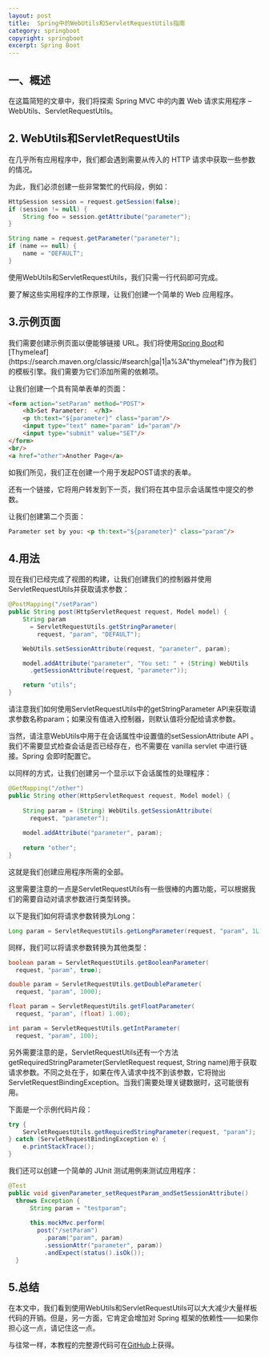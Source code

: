 ```yaml
---
layout: post
title:  Spring中的WebUtils和ServletRequestUtils指南
category: springboot
copyright: springboot
excerpt: Spring Boot
---
```


## 一、概述

在这篇简短的文章中，我们将探索 Spring MVC 中的内置 Web 请求实用程序 – WebUtils、ServletRequestUtils。

## 2. WebUtils和ServletRequestUtils 

在几乎所有应用程序中，我们都会遇到需要从传入的 HTTP 请求中获取一些参数的情况。

为此，我们必须创建一些非常繁忙的代码段，例如：

```java
HttpSession session = request.getSession(false);
if (session != null) {
    String foo = session.getAttribute("parameter");
}

String name = request.getParameter("parameter");
if (name == null) {
    name = "DEFAULT";
}
```

使用WebUtils和ServletRequestUtils，我们只需一行代码即可完成。

要了解这些实用程序的工作原理，让我们创建一个简单的 Web 应用程序。

## 3.示例页面

我们需要创建示例页面以便能够链接 URL。我们将使用[Spring Boot](https://search.maven.org/classic/#search|ga|1|a%3A"spring-boot")和[Thymeleaf](https://search.maven.org/classic/#search|ga|1|a%3A"thymeleaf")作为我们的模板引擎。我们需要为它们添加所需的依赖项。

让我们创建一个具有简单表单的页面：

```html
<form action="setParam" method="POST">
    <h3>Set Parameter:  </h3>
    <p th:text="${parameter}" class="param"/>
    <input type="text" name="param" id="param"/>
    <input type="submit" value="SET"/>
</form>
<br/>
<a href="other">Another Page</a>
```

如我们所见，我们正在创建一个用于发起POST请求的表单。

还有一个链接，它将用户转发到下一页，我们将在其中显示会话属性中提交的参数。

让我们创建第二个页面：

```html
Parameter set by you: <p th:text="${parameter}" class="param"/>
```

## 4.用法

现在我们已经完成了视图的构建，让我们创建我们的控制器并使用ServletRequestUtils并获取请求参数：

```java
@PostMapping("/setParam")
public String post(HttpServletRequest request, Model model) {
    String param 
      = ServletRequestUtils.getStringParameter(
        request, "param", "DEFAULT");

    WebUtils.setSessionAttribute(request, "parameter", param);

    model.addAttribute("parameter", "You set: " + (String) WebUtils
      .getSessionAttribute(request, "parameter"));

    return "utils";
}
```

请注意我们如何使用ServletRequestUtils中的getStringParameter API来获取请求参数名称param；如果没有值进入控制器，则默认值将分配给请求参数。

当然，请注意WebUtils中用于在会话属性中设置值的setSessionAttribute API 。我们不需要显式检查会话是否已经存在，也不需要在 vanilla servlet 中进行链接。Spring 会即时配置它。

以同样的方式，让我们创建另一个显示以下会话属性的处理程序：

```java
@GetMapping("/other")
public String other(HttpServletRequest request, Model model) {
    
    String param = (String) WebUtils.getSessionAttribute(
      request, "parameter");
    
    model.addAttribute("parameter", param);
    
    return "other";
}
```

这就是我们创建应用程序所需的全部。

这里需要注意的一点是ServletRequestUtils有一些很棒的内置功能，可以根据我们的需要自动对请求参数进行类型转换。

以下是我们如何将请求参数转换为Long：

```java
Long param = ServletRequestUtils.getLongParameter(request, "param", 1L);
```

同样，我们可以将请求参数转换为其他类型：

```java
boolean param = ServletRequestUtils.getBooleanParameter(
  request, "param", true);

double param = ServletRequestUtils.getDoubleParameter(
  request, "param", 1000);

float param = ServletRequestUtils.getFloatParameter(
  request, "param", (float) 1.00);

int param = ServletRequestUtils.getIntParameter(
  request, "param", 100);
```

另外需要注意的是，ServletRequestUtils还有一个方法getRequiredStringParameter(ServletRequest request, String name)用于获取请求参数。不同之处在于，如果在传入请求中找不到该参数，它将抛出ServletRequestBindingException。当我们需要处理关键数据时，这可能很有用。

下面是一个示例代码片段：

```java
try {
    ServletRequestUtils.getRequiredStringParameter(request, "param");
} catch (ServletRequestBindingException e) {
    e.printStackTrace();
}
```

我们还可以创建一个简单的 JUnit 测试用例来测试应用程序：

```java
@Test
public void givenParameter_setRequestParam_andSetSessionAttribute() 
  throws Exception {
      String param = "testparam";
 
      this.mockMvc.perform(
        post("/setParam")
          .param("param", param)
          .sessionAttr("parameter", param))
          .andExpect(status().isOk());
  }
```

## 5.总结

在本文中，我们看到使用WebUtils和ServletRequestUtils可以大大减少大量样板代码的开销。但是，另一方面，它肯定会增加对 Spring 框架的依赖性——如果你担心这一点，请记住这一点。

与往常一样，本教程的完整源代码可在[GitHub](https://github.com/tuyucheng7/taketoday-tutorial4j/tree/master/spring-boot-modules/spring-boot-mvc-4)上获得。